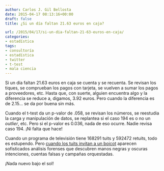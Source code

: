 ```yaml
---
author: Carlos J. Gil Bellosta
date: 2015-04-17 08:13:16+00:00
draft: false
title: ¿Si un día faltan 21.63 euros en caja?

url: /2015/04/17/si-un-dia-faltan-21-63-euros-en-caja/
categories:
- estadística
tags:
- consultoría
- estadística
- twitter
- t-test
- mala ciencia
---
```


Si un día faltan 21.63 euros en caja se cuenta y se recuenta. Se revisan los tiques, se comprueban los pagos con tarjeta, se vuelven a sumar los pagos a proveedores, etc. Hasta que, con suerte, alguien encuentra algo y la diferencia se reduce a, digamos, 3.92 euros. Pero cuando la diferencia es de 2.15... se da por buena sin más.

Cuando el t-test da un p-valor de .058, se revisan los números, se reestudia la carga y manipulación de datos, se replantea si el caso 194 es o no un _outlier_, etc. Pero si el p-valor es 0.036, nada de eso ocurre. Nadie revisa caso 194. ¡Ni falta que hace!

Cuando un programa de televisión tiene 168291 tuits y 592472 retuits, todo es estupendo. Pero [cuando los tuits invitan a un boicot](https://vertele.eldiario.es/videos/actualidad/detras-movimiento-boicot-mediaset-red_1_7611588.html) aparecen sofisticados análisis forenses que descubren manos negras y oscuras intenciones, cuentas falsas y campañas orquestadas.

¡Nada nuevo bajo el sol!
